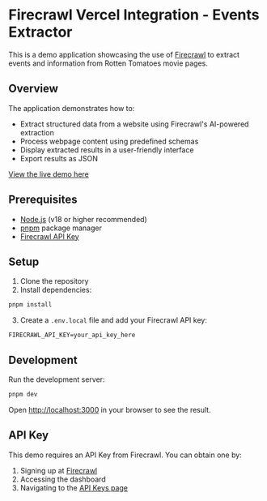 # Firecrawl Vercel Integration - Events Extractor

This is a demo application showcasing the use of [Firecrawl](https://firecrawl.dev) to extract events and information from Rotten Tomatoes movie pages.

## Overview

The application demonstrates how to:
- Extract structured data from a website using Firecrawl's AI-powered extraction
- Process webpage content using predefined schemas
- Display extracted results in a user-friendly interface
- Export results as JSON

[View the live demo here](https://events-extractor.vercel.app/)

## Prerequisites

- [Node.js](https://nodejs.org/) (v18 or higher recommended)
- [pnpm](https://pnpm.io/) package manager
- [Firecrawl API Key](https://www.firecrawl.dev/app/api-keys)

## Setup

1. Clone the repository
2. Install dependencies:

```bash
pnpm install
```

3. Create a `.env.local` file and add your Firecrawl API key:

```
FIRECRAWL_API_KEY=your_api_key_here
```

## Development

Run the development server:

```bash
pnpm dev
```

Open [http://localhost:3000](http://localhost:3000) in your browser to see the result.

## API Key

This demo requires an API Key from Firecrawl. You can obtain one by:
1. Signing up at [Firecrawl](https://www.firecrawl.dev)
2. Accessing the dashboard
3. Navigating to the [API Keys page](https://www.firecrawl.dev/app/api-keys)
